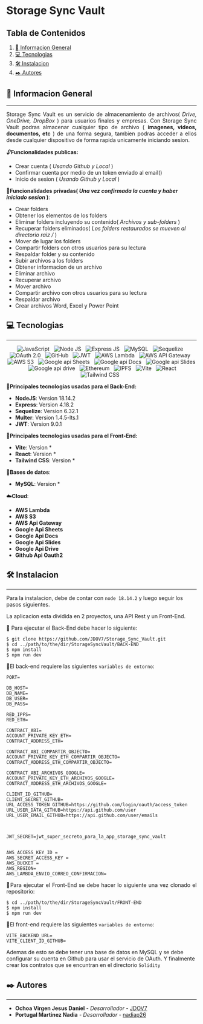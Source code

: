 # Storage Sync Vault

## Tabla de Contenidos

1. [🚀 Informacion General](#-informacion-general)
2. [💻 Tecnologias](#-tecnologias)
3. [🛠️ Instalacion](#%EF%B8%8F-instalacion)
4. [✒️ Autores](#-Autores)

## 🚀 Informacion General

---

<p align="justify">
Storage Sync Vault es un servicio de almacenamiento de archivos( <i>Drive, OneDrive, DropBox</i> ) para usuarios finales y empresas. Con Storage Sync Vault podras almacenar cualquier tipo de archivo ( <strong>imagenes, videos, documentos, etc</strong> ) de una forma segura, tambien podras acceder a ellos desde cualquier dispositivo de forma rapida unicamente iniciando sesion.

</p>



🔓**Funcionalidades publicas:**

- Crear cuenta ( _Usando Github y Local_  )
- Confirmar cuenta por medio de un token enviado al email()
- Inicio de sesion ( _Usando Github y Local_ )

🔐**Funcionalidades privadas( _Una vez confirmada la cuenta y haber iniciado sesion_ )**:

- Crear folders
- Obtener los elementos de los folders
- Eliminar folders incluyendo su contenido( _Archivos y sub-folders_ )
- Recuperar folders eliminados( _Los folders restaurados se mueven al directorio raiz /_ )
- Mover de lugar los folders
- Compartir folders con otros usuarios para su lectura
- Respaldar folder y su contenido
- Subir archivos a los folders
- Obtener informacion de un archivo
- Eliminar archivo
- Recuperar archivo
- Mover archivo
- Compartir archivo con otros usuarios para su lectura
- Respaldar archivo
- Crear archivos Word, Excel y Power Point



## 💻 Tecnologias

---

<div align="center">

<img src="https://img.shields.io/badge/JavaScript-323330?style=for-the-badge&logo=javascript&logoColor=F7DF1E" alt="JavaScript" />&nbsp;&nbsp;
<img src="https://img.shields.io/badge/Node%20js-339933?style=for-the-badge&logo=nodedotjs&logoColor=white" alt="Node JS" />&nbsp;&nbsp;
<img src="https://img.shields.io/badge/Express%20js-000000?style=for-the-badge&logo=express&logoColor=white" alt="Express JS" />&nbsp;&nbsp;
<img src="https://img.shields.io/badge/MySQL-005C84?style=for-the-badge&logo=mysql&logoColor=white" alt="MySQL" />&nbsp;&nbsp;
<img src="https://img.shields.io/badge/Sequelize-52B0E7?style=for-the-badge&logo=Sequelize&logoColor=white" alt="Sequelize" />&nbsp;&nbsp;
<img src="https://img.shields.io/badge/OAuth%202.0-badge?style=for-the-badge&logo=auth0&logoColor=%23EB5424&labelColor=black&color=black" alt="OAuth 2.0" />&nbsp;&nbsp;
<img src="https://img.shields.io/badge/GitHub-100000?style=for-the-badge&logo=github&logoColor=white" alt="GitHub" />&nbsp;&nbsp;
<img src="https://img.shields.io/badge/JWT-000000?style=for-the-badge&logo=JSON%20web%20tokens&logoColor=white" alt="JWT" />&nbsp;&nbsp;
<img src="https://img.shields.io/badge/AWS_LAMBDA-FF9900?style=for-the-badge&logo=awslambda&logoColor=white" alt="AWS Lambda" />&nbsp;&nbsp;
<img src="https://img.shields.io/badge/AWS_Api_Gateway-FF9900?style=for-the-badge&logo=amazonapigateway&logoColor=white" alt="AWS API Gateway" />&nbsp;&nbsp;
<img src="https://img.shields.io/badge/AWS S3-FF9900?style=for-the-badge&logo=amazons3&logoColor=white" alt="AWS S3" />&nbsp;&nbsp;
<img src="https://img.shields.io/badge/google_api_sheets-34A853?style=for-the-badge&logo=amazonapigateway&logoColor=white" alt="Google api Sheets" />&nbsp;&nbsp;
<img src="https://img.shields.io/badge/google_api_docs-4285F4?style=for-the-badge&logo=googledocs&logoColor=white" alt="Google api Docs" />&nbsp;&nbsp;
<img src="https://img.shields.io/badge/google_api_slides-FBBC04?style=for-the-badge&logo=googleslides&logoColor=white" alt="Google api Slides" />&nbsp;&nbsp;
<img src="https://img.shields.io/badge/google_api_drive-4285F4?style=for-the-badge&logo=googledrive&logoColor=white" alt="Google api drive" />&nbsp;&nbsp;
<img src="https://img.shields.io/badge/ethereum-3C3C3D?style=for-the-badge&logo=ethereum&logoColor=white" alt="Ethereum" />&nbsp;&nbsp;
<img src="https://img.shields.io/badge/ipfs-65C2CB?style=for-the-badge&logo=ipfs&logoColor=white" alt="IPFS" />&nbsp;&nbsp;
<img src="https://img.shields.io/badge/Vite-B73BFE?style=for-the-badge&logo=vite&logoColor=FFD62E" alt="Vite" />&nbsp;&nbsp;
<img src="https://img.shields.io/badge/React-20232A?style=for-the-badge&logo=react&logoColor=61DAFB" alt="React" />&nbsp;&nbsp;
<img src="https://img.shields.io/badge/Tailwind_CSS-38B2AC?style=for-the-badge&logo=tailwind-css&logoColor=white" alt="Tailwind CSS" />&nbsp;&nbsp;

</div>

🧠**Principales tecnologias usadas para el Back-End:**

- **NodeJS**: Version 18.14.2
- **Express**: Version 4.18.2
- **Sequelize**: Version 6.32.1
- **Multer**: Version 1.4.5-lts.1
- **JWT**: Version 9.0.1

🎨**Principales tecnologias usadas para el Front-End:**

- **Vite**: Version *
- **React**: Version *
- **Tailwind CSS**: Version *

💾**Bases de datos**:

- **MySQL**: Version *

☁️**Cloud**:

- **AWS Lambda**
- **AWS S3**
- **AWS Api Gateway**
- **Google Api Sheets**
- **Google Api Docs**
- **Google Api Slides**
- **Google Api Drive**
- **Github Api Oauth2**

## 🛠️ Instalacion

---

<p align="justify">

Para la instalacion, debe de contar con ```node 18.14.2``` y luego seguir los pasos siguientes.

La aplicacion esta dividida en 2 proyectos, una API Rest y un Front-End.

📂 Para ejecutar el Back-End debe hacer lo siguiente:

</p>

```
$ git clone https://github.com/JDOV7/Storage_Sync_Vault.git
$ cd ../path/to/the/dir/StorageSyncVault/BACK-END
$ npm install
$ npm run dev
```

<p align="justify">

🔑El back-end requiere las siguientes ```variables de entorno```:

</p>

```
PORT=

DB_HOST=
DB_NAME=
DB_USER=
DB_PASS=

RED_IPFS=
RED_ETH=

CONTRACT_ABI=
ACCOUNT_PRIVATE_KEY_ETH=
CONTRACT_ADDRESS_ETH=

CONTRACT_ABI_COMPARTIR_OBJECTO=
ACCOUNT_PRIVATE_KEY_ETH_COMPARTIR_OBJECTO=
CONTRACT_ADDRESS_ETH_COMPARTIR_OBJECTO=

CONTRACT_ABI_ARCHIVOS_GOOGLE=
ACCOUNT_PRIVATE_KEY_ETH_ARCHIVOS_GOOGLE=
CONTRACT_ADDRESS_ETH_ARCHIVOS_GOOGLE=

CLIENT_ID_GITHUB=
CLIENT_SECRET_GITHUB=
URL_ACCESS_TOKEN_GITHUB=https://github.com/login/oauth/access_token
URL_USER_DATA_GITHUB=https://api.github.com/user
URL_USER_EMAIL_GITHUB=https://api.github.com/user/emails



JWT_SECRET=jwt_super_secreto_para_la_app_storage_sync_vault


AWS_ACCESS_KEY_ID =
AWS_SECRET_ACCESS_KEY =
AWS_BUCKET =
AWS_REGION=
AWS_LAMBDA_ENVIO_CORREO_CONFIRMACION=
```


<p align="justify">
📂Para ejecutar el Front-End se debe hacer lo siguiente una vez clonado el repositorio:
</p>

```
$ cd ../path/to/the/dir/StorageSyncVault/FRONT-END
$ npm install
$ npm run dev
```

<p align="justify">

🔑El front-end requiere las siguientes ```variables de entorno```:

</p>

```
VITE_BACKEND_URL=
VITE_CLIENT_ID_GITHUB=
```


<p align="justify">

Ademas de esto se debe tener una base de datos en MySQL y se debe configurar su cuenta en Github para usar el servicio de OAuth. Y finalmente crear los contratos que se encuntran en el directorio ```Solidity```

</p>

## ✒️ Autores

---

* **Ochoa Virgen Jesus Daniel** - *Desarrollador* - [JDOV7](https://github.com/JDOV7)
* **Portugal Martinez Nadia** - *Desarrollador* - [nadiap26](https://github.com/nadiap26)